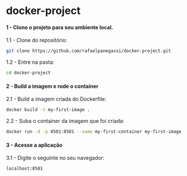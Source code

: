 # docker-project

#### 1 - Clone o projeto para seu ambiente local.

1.1 - Clone do repositório:
```bash
git clone https://github.com/rafaelpanegassi/docker-project.git
```
1.2 - Entre na pasta:
 ```bash
 cd docker-project
 ```

#### 2 - Build a imagem e rode o container 

2.1 - Build a imagem criada do Dockerfile:
```bash
docker build -t my-first-image .
```
2.2 - Suba o container da imagem que foi criada:
```bash
docker run -d -p 8501:8501 --name my-first-container my-first-image
```

#### 3 - Acesse a aplicação

3.1 - Digite o seguinte no seu navegador:
```bash
localhost:8501
```

